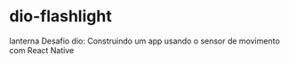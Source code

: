 # dio-flashlight
lanterna 
Desafio dio: Construindo um app usando o sensor de movimento com React Native

